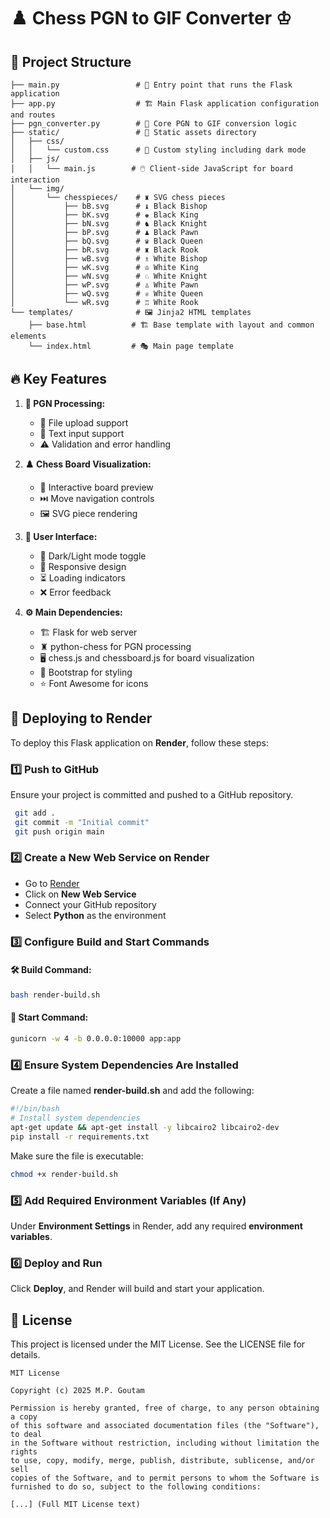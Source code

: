 # ♟️ Chess PGN to GIF Converter ♔

## 📁 Project Structure

```
├── main.py                 # 🚀 Entry point that runs the Flask application
├── app.py                  # 🏗️ Main Flask application configuration and routes
├── pgn_converter.py        # 🔄 Core PGN to GIF conversion logic
├── static/                 # 🎨 Static assets directory
│   ├── css/
│   │   └── custom.css      # 🎨 Custom styling including dark mode
│   ├── js/
│   │   └── main.js        # 🖱️ Client-side JavaScript for board interaction
│   └── img/
│       └── chesspieces/    # ♜ SVG chess pieces
│           ├── bB.svg      # ♝ Black Bishop
│           ├── bK.svg      # ♚ Black King
│           ├── bN.svg      # ♞ Black Knight
│           ├── bP.svg      # ♟ Black Pawn
│           ├── bQ.svg      # ♛ Black Queen
│           ├── bR.svg      # ♜ Black Rook
│           ├── wB.svg      # ♗ White Bishop
│           ├── wK.svg      # ♔ White King
│           ├── wN.svg      # ♘ White Knight
│           ├── wP.svg      # ♙ White Pawn
│           ├── wQ.svg      # ♕ White Queen
│           └── wR.svg      # ♖ White Rook
└── templates/              # 🖼️ Jinja2 HTML templates
    ├── base.html          # 🏗️ Base template with layout and common elements
    └── index.html         # 🎭 Main page template
```

## 🔥 Key Features

1. **📜 PGN Processing:**
   - 📂 File upload support
   - 📝 Text input support
   - ⚠️ Validation and error handling

2. **♟️ Chess Board Visualization:**
   - 🎥 Interactive board preview
   - ⏭️ Move navigation controls
   - 🖼️ SVG piece rendering

3. **🎨 User Interface:**
   - 🌙 Dark/Light mode toggle
   - 📱 Responsive design
   - ⏳ Loading indicators
   - ❌ Error feedback

4. **⚙️ Main Dependencies:**
   - 🏗️ Flask for web server
   - ♜ python-chess for PGN processing
   - 🖥️ chess.js and chessboard.js for board visualization
   - 🎨 Bootstrap for styling
   - ⭐ Font Awesome for icons

## 🚀 Deploying to Render

To deploy this Flask application on **Render**, follow these steps:

### 1️⃣ **Push to GitHub**

Ensure your project is committed and pushed to a GitHub repository.

```sh
 git add .
 git commit -m "Initial commit"
 git push origin main
```

### 2️⃣ **Create a New Web Service on Render**

- Go to [Render](https://render.com/)
- Click on **New Web Service**
- Connect your GitHub repository
- Select **Python** as the environment

### 3️⃣ **Configure Build and Start Commands**

#### **🛠️ Build Command:**

```sh
bash render-build.sh
```

#### **🚀 Start Command:**

```sh
gunicorn -w 4 -b 0.0.0.0:10000 app:app
```

### 4️⃣ **Ensure System Dependencies Are Installed**

Create a file named **render-build.sh** and add the following:

```sh
#!/bin/bash
# Install system dependencies
apt-get update && apt-get install -y libcairo2 libcairo2-dev
pip install -r requirements.txt
```

Make sure the file is executable:

```sh
chmod +x render-build.sh
```

### 5️⃣ **Add Required Environment Variables (If Any)**

Under **Environment Settings** in Render, add any required **environment variables**.

### 6️⃣ **Deploy and Run**

Click **Deploy**, and Render will build and start your application.

## 📜 License

This project is licensed under the MIT License. See the LICENSE file for details.

```
MIT License

Copyright (c) 2025 M.P. Goutam

Permission is hereby granted, free of charge, to any person obtaining a copy
of this software and associated documentation files (the "Software"), to deal
in the Software without restriction, including without limitation the rights
to use, copy, modify, merge, publish, distribute, sublicense, and/or sell
copies of the Software, and to permit persons to whom the Software is
furnished to do so, subject to the following conditions:

[...] (Full MIT License text)
```

